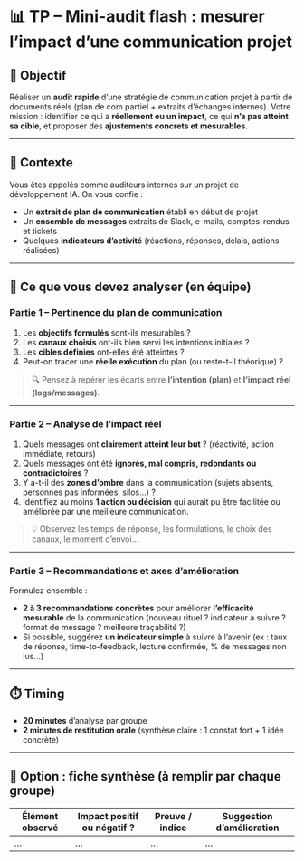 # 📊 **TP – Mini-audit flash : mesurer l’impact d’une communication projet**

## 🎯 Objectif

Réaliser un **audit rapide** d’une stratégie de communication projet à partir de documents réels (plan de com partiel + extraits d’échanges internes).
Votre mission : identifier ce qui a **réellement eu un impact**, ce qui **n’a pas atteint sa cible**, et proposer des **ajustements concrets et mesurables**.

---

## 🧩 Contexte

Vous êtes appelés comme auditeurs internes sur un projet de développement IA.
On vous confie :

- Un **extrait de plan de communication** établi en début de projet
- Un **ensemble de messages** extraits de Slack, e-mails, comptes-rendus et tickets
- Quelques **indicateurs d’activité** (réactions, réponses, délais, actions réalisées)

---

## 🧠 Ce que vous devez analyser (en équipe)

### Partie 1 – Pertinence du plan de communication

1. Les **objectifs formulés** sont-ils mesurables ?
2. Les **canaux choisis** ont-ils bien servi les intentions initiales ?
3. Les **cibles définies** ont-elles été atteintes ?
4. Peut-on tracer une **réelle exécution** du plan (ou reste-t-il théorique) ?

> 🔍 Pensez à repérer les écarts entre **l’intention (plan)** et **l’impact réel (logs/messages)**.

---

### Partie 2 – Analyse de l’impact réel

1. Quels messages ont **clairement atteint leur but** ? (réactivité, action immédiate, retours)
2. Quels messages ont été **ignorés, mal compris, redondants ou contradictoires** ?
3. Y a-t-il des **zones d’ombre** dans la communication (sujets absents, personnes pas informées, silos…) ?
4. Identifiez au moins **1 action ou décision** qui aurait pu être facilitée ou améliorée par une meilleure communication.

> 💡 Observez les temps de réponse, les formulations, le choix des canaux, le moment d’envoi…

---

### Partie 3 – Recommandations et axes d’amélioration

Formulez ensemble :

- **2 à 3 recommandations concrètes** pour améliorer **l’efficacité mesurable** de la communication (nouveau rituel ? indicateur à suivre ? format de message ? meilleure traçabilité ?)
- Si possible, suggérez **un indicateur simple** à suivre à l’avenir (ex : taux de réponse, time-to-feedback, lecture confirmée, % de messages non lus…)

---

## ⏱️ Timing

- **20 minutes** d’analyse par groupe
- **2 minutes de restitution orale** (synthèse claire : 1 constat fort + 1 idée concrète)

---

## 📝 Option : fiche synthèse (à remplir par chaque groupe)

| Élément observé | Impact positif ou négatif ? | Preuve / indice | Suggestion d’amélioration |
| --------------- | --------------------------- | --------------- | ------------------------- |
| …               | …                           | …               | …                         |
